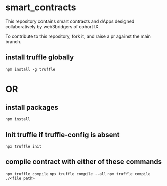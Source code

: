 # smart_contracts
This repository contains smart contracts and dApps designed collaboratively by web3bridgers of cohort IX.

To contribute to this repository, fork it, and raise a pr against the main branch.

## install truffle globally
`npm install -g truffle`
# OR
## install packages
`npm install`

## Init truffle if truffle-config is absent
`npx truffle init`

## compile contract with either of these commands
`npx truffle compile`
`npx truffle compile --all`
`npx truffle compile ./<file path>`

